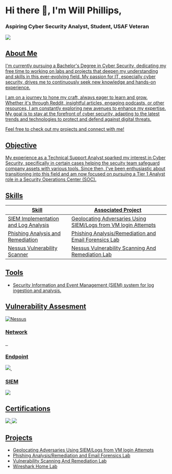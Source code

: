# Hi there 👋, I'm Will Phillips, 
### Aspiring Cyber Security Analyst, Student, USAF Veteran</span>


<a href="https://linkedin.com/in/william-phillips12"><img src="https://img.shields.io/badge/-LinkedIn-0072b1?&style=for-the-badge&logo=linkedin&logoColor=white" />
## About Me
I'm currently pursuing a Bachelor's Degree in Cyber Security, dedicating my free time to working on labs and projects that deepen my understanding and skills in this ever-evolving field. My passion for IT, especially cyber security, drives me to continuously seek new knowledge and hands-on experience.

I am on a journey to hone my craft, always eager to learn and grow. Whether it's through Reddit, insightful articles, engaging podcasts, or other resources, I am constantly exploring new avenues to enhance my expertise. My goal is to stay at the forefront of cyber security, adapting to the latest trends and technologies to protect and defend against digital threats.

Feel free to check out my projects and connect with me!
## Objective
My experience as a Technical Support Analyst sparked my interest in Cyber Security, specifically in certain cases helping the secuity team safeguard company assets with various tools. Since then, I've been enthusiastic about transitioning into this field and am now focused on pursuing a Tier 1 Analyst role in a Security Operations Center (SOC).
## Skills

| Skill                                         | Associated Project         |
|-----------------------------------------------|----------------------------|
| SIEM Implementation and Log Analysis          | <a href="https://github.com/Willphillips96/Azure-SIEM-Honeypot-Lab">Geolocating Adversaries Using SIEM/Logs from VM login Attempts</a>|
| Phishing Analysis and Remediation      | <a href="https://github.com/Willphillips96/Phishing-Analysis-and-Email-Forensics-Lab">Phishing Analysis/Remediation and Email Forensics Lab</a>||
| Nessus Vulnerability Scanner | <a href="https://github.com/Willphillips96/Home-SIEM-Lab/blob/main/README.md"> Nessus Vulnerability Scanning And Remediation Lab|


## Tools
- Security Information and Event Management (SIEM) system for log ingestion and analysis.

## Vulnerability Assesment
![Nessus](https://img.shields.io/badge/-Nessus-0000FF?style=for-the-badge&logo=Nessus&logoColor=white)




### Network
<div>
    <img src="" />
    <img src="" />
    <img src="" />
</div>

### Endpoint
<div>
    <img src="https://img.shields.io/badge/-Microsoft_Defender_for_Endpoint-00A4EF?&style=for-the-badge&logo=Microsoft&logoColor=white" />
    <img src="" />
</div>

### SIEM
<div>
    <img src="https://img.shields.io/badge/-Microsoft_Sentinel-0078D4?&style=for-the-badge&logo=Microsoft&logoColor=white" />
</div>

## Certifications
<div>
<img src="https://img.shields.io/badge/-Security%2B-FF0000?&style=for-the-badge&logo=CompTIA&logoColor=white" />
<img src="https://img.shields.io/badge/-Azure%20Fundamentals-0078D4?&style=for-the-badge&logo=Microsoft%20Azure&logoColor=white" />
</div>

## Projects
- <a href="https://github.com/Willphillips96/Azure-SIEM-Honeypot-Lab">Geolocating Adversaries Using SIEM/Logs from VM login Attempts</a>
- <a href="https://github.com/Willphillips96/Phishing-Analysis-and-Email-Forensics-Lab">Phishing Analysis/Remediation and Email Forensics Lab</a>
- <a href="https://github.com/Willphillips96/Home-SIEM-Lab/blob/main/README.md">Vulnerability Scanning And Remediation Lab
- <a href="https://github.com/Willphillips96/Wireshark-Home-Lab/blob/main/README.md">Wireshark Home Lab
